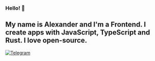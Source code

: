 ### Hello! 👋

## My name is Alexander and I'm a Frontend. I create apps with JavaScript, TypeScript and Rust. I love open-source.

[![Telegram](https://img.shields.io/badge/tg-After%20Finitude-9cf?logo=telegram)](https://vee.gg/t/after-finitude)
